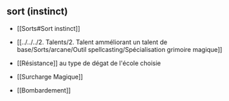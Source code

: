 ## sort (instinct)

-   [[Sorts#Sort instinct]]
	
-  [[../../../2. Talents/2. Talent amméliorant un talent de base/Sorts/arcane/Outil spellcasting/Spécialisation grimoire magique]]
    
-   [[Résistance]] au type de dégat de l'école choisie
	
-    [[Surcharge Magique]] 
    
-   [[Bombardement]]
    